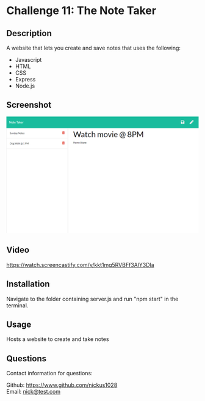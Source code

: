 # Challenge 11: The Note Taker

## Description
A website that lets you create and save notes that uses the following:

* Javascript
* HTML
* CSS
* Express
* Node.js

## Screenshot
<img src="./images/the-note-taker-screenshot.jpg" alt="Screenshot of the note taker"></img>

## Video                    
https://watch.screencastify.com/v/kkt1mg5RVBFf3AlY3Dla
                                                                                       
## Installation
Navigate to the folder containing server.js and run "npm start" in the terminal.

## Usage
Hosts a website to create and take notes

## Questions
Contact information for questions:  

Github: https://www.github.com/nickus1028  
Email: nick@test.com


